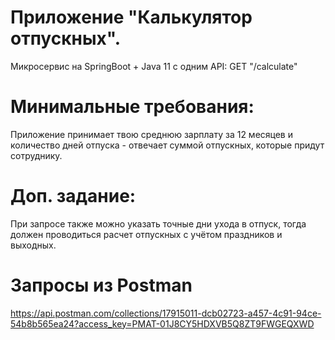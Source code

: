 # Приложение "Калькулятор отпускных".
Микросервис на SpringBoot + Java 11 c одним API:
GET "/calculate"

# Минимальные требования:
Приложение принимает твою среднюю зарплату за 12 месяцев и количество дней отпуска - отвечает суммой отпускных, которые придут сотруднику.
# Доп. задание:
При запросе также можно указать точные дни ухода в отпуск, тогда должен проводиться расчет отпускных с учётом праздников и выходных.

# Запросы из Postman
https://api.postman.com/collections/17915011-dcb02723-a457-4c91-94ce-54b8b565ea24?access_key=PMAT-01J8CY5HDXVB5Q8ZT9FWGEQXWD